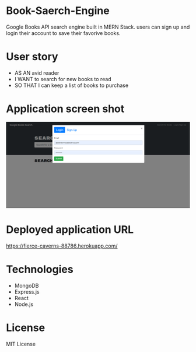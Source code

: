 # Book-Saerch-Engine

Google Books API search engine built in MERN Stack.  users can sign up and login their account to save their favorive books. 

# User story

- AS AN avid reader
- I WANT to search for new books to read
- SO THAT I can keep a list of books to purchase

# Application screen shot

![](client\src\assets\images\Screenshot(12).png)




# Deployed application URL

 https://fierce-caverns-88786.herokuapp.com/

# Technologies

- MongoDB
- Express.js
- React
- Node.js


# License
MIT License
